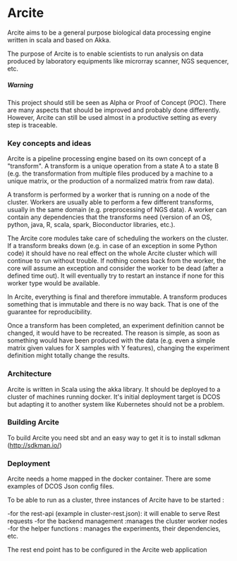 Arcite
======

Arcite aims to be a general purpose biological data processing engine written in scala and based on Akka.

The purpose of Arcite is to enable scientists to run analysis on data produced by laboratory equipments 
like microrray scanner, NGS sequencer, etc.

##### Warning

This project should still be seen as Alpha or Proof of Concept (POC). There are many aspects that should be improved and 
probably done differently. 
However, Arcite can still be used almost in a productive setting as every step is traceable.  
 

### Key concepts and ideas
Arcite is a pipeline processing engine based on its own concept of a \"transform\".
A transform is a unique operation from a state A to a state B (e.g. the transformation from multiple files produced by a 
machine to a unique matrix, or the production of a normalized matrix from raw data).

A transform is performed by a worker that is running on a node of the cluster. Workers are usually able to perform
a few different transforms, usually in the same domain (e.g. preprocessing of NGS data). A worker can contain any dependencies 
that the transforms need (version of an OS, python, java, R, scala, spark, Bioconductor libraries, etc.).

The Arcite core modules take care of scheduling the workers on the cluster. If a transform breaks down (e.g. in case 
of an exception in some Python code) it should have no real effect on the whole Arcite cluster which will continue to run 
without trouble. If nothing comes back from the worker, the core will assume an exception and consider 
the worker to be dead (after a defined time out). It will eventually try to restart an instance if none for this worker
type would be available.      

In Arcite, everything is final and therefore immutable. 
A transform produces something that is immutable and there is no way back. That is one of the guarantee for reproducibility. 

Once a transform has been completed, an experiment definition cannot be changed, it would have to be recreated.
The reason is simple, as soon as something would have been produced
with the data (e.g. even a simple matrix given values for X samples with Y features), changing
the experiment definition might totally change the results. 


### Architecture
Arcite is written in Scala using the akka library. 
It should be deployed to a cluster of machines running docker. 
It's initial deployment target is DCOS but adapting it to another system like Kubernetes 
should not be a problem.  

### Building Arcite
To build Arcite you need sbt and an easy way to get it is to install sdkman (http://sdkman.io/)

### Deployment
Arcite needs a home mapped in the docker container. 
There are some examples of DCOS Json config files.

To be able to run as a cluster, three instances of Arcite have to be started :

-for the rest-api (example in cluster-rest.json): it will enable to serve Rest requests
-for the backend management :manages the cluster worker nodes
-for the helper functions : manages the experiments, their dependencies, etc.

The rest end point has to be configured in the Arcite web application 





